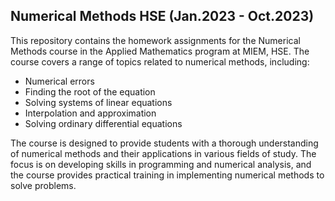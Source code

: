 ## Numerical Methods HSE (Jan.2023 - Oct.2023)
This repository contains the homework assignments for the Numerical Methods course in the Applied Mathematics program at MIEM, HSE. The course covers a range of topics related to numerical methods, including:

- Numerical errors
- Finding the root of the equation
- Solving systems of linear equations
- Interpolation and approximation
- Solving ordinary differential equations


The course is designed to provide students with a thorough understanding of numerical methods and their applications in various fields of study. The focus is on developing skills in programming and numerical analysis, and the course provides practical training in implementing numerical methods to solve problems.

